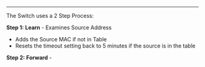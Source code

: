 
---
The Switch uses a 2 Step Process:

**Step 1:**
**Learn** - Examines Source Address
- Adds the Source MAC if not in Table
- Resets the timeout setting back to 5 minutes if the source is in the table
  
**Step 2:**
**Forward** -